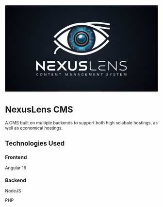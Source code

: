 
![Logo](https://raw.githubusercontent.com/ankursinghagra/nexuslens_cms/main/docs/images/logo_big.jpeg)


# NexusLens CMS

A CMS built on multiple backends to support both high sclabale hostings, as well as economical hostings. 


## Technologies Used

### Frontend 

Angular 16

### Backend 
NodeJS 

PHP 

